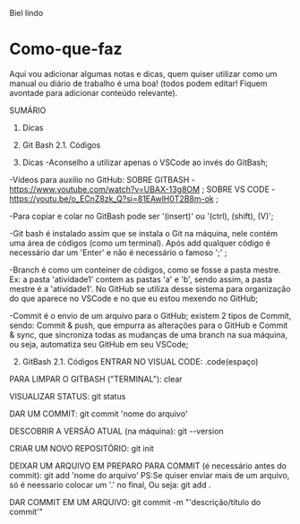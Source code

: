 Biel lindo

# Como-que-faz

Aqui vou adicionar algumas notas e dicas, quem quiser utilizar como um manual ou diário de trabalho é uma boa!
(todos podem editar! Fiquem avontade para adicionar conteúdo relevante).

SUMÁRIO
1. Dicas
2. Git Bash
   2.1. Códigos

1. Dicas
-Aconselho a utilizar apenas o VSCode ao invés do GitBash;

-Vídeos para auxilio no GitHub: SOBRE GITBASH - https://www.youtube.com/watch?v=UBAX-13g8OM ;
                               SOBRE VS CODE - https://youtu.be/o_ECnZ8zk_Q?si=81EAwlH0T2B8m-ok ;

-Para copiar e colar no GitBash pode ser '(insert)' ou '(ctrl), (shift), (V)';

-Git bash é instalado assim que se instala o Git na máquina, nele contém uma área de códigos (como um terminal). Após add qualquer código é necessário dar um 'Enter' e não é necessário o famoso ';' ;

-Branch é como um conteiner de códigos, como se fosse a pasta mestre. Ex: a pasta 'atividade1' contem as pastas
'a' e 'b', sendo assim, a pasta mestre é a 'atividade1'. No GitHub se utiliza desse sistema para organização do que aparece no VSCode e no que eu estou mexendo no GitHub;

-Commit é o envio de um arquivo para o GitHub; existem 2 tipos de Commit, sendo: Commit & push, que empurra as alterações para o GitHub e Commit & sync, que sincroniza todas as mudanças de uma branch na sua máquina, ou seja, automatiza seu GitHub em seu VSCode;


2. GitBash
2.1. Códigos
ENTRAR NO VISUAL CODE:
.code(espaço)

PARA LIMPAR O GITBASH ("TERMINAL"):
clear

VISUALIZAR STATUS:
git status

DAR UM COMMIT:
git commit 'nome do arquivo'

DESCOBRIR A VERSÃO ATUAL (na máquina):
git --version

CRIAR UM NOVO REPOSITÓRIO:
git init

DEIXAR UM ARQUIVO EM PREPARO PARA COMMIT (é necessário antes do commit):
git add 'nome do arquivo'
PS:Se quiser enviar mais de um arquivo, só é neessario colocar um '.' no final,
Ou seja: git add .

DAR COMMIT EM UM ARQUIVO:
git commit -m "'descrição/título do commit'"

